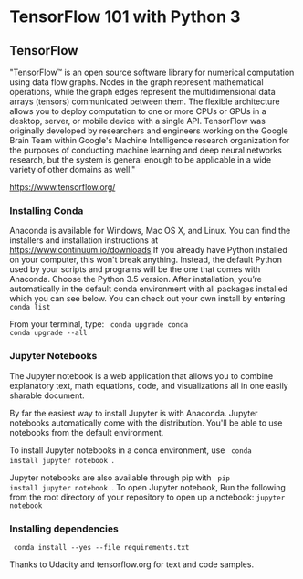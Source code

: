 # TensorFlow 101 with Python 3

## TensorFlow 
"TensorFlow™ is an open source software library for numerical computation using data flow graphs. Nodes in the graph represent mathematical operations, while the graph edges represent the multidimensional data arrays (tensors) communicated between them. The flexible architecture allows you to deploy computation to one or more CPUs or GPUs in a desktop, server, or mobile device with a single API. TensorFlow was originally developed by researchers and engineers working on the Google Brain Team within Google's Machine Intelligence research organization for the purposes of conducting machine learning and deep neural networks research, but the system is general enough to be applicable in a wide variety of other domains as well." 

https://www.tensorflow.org/



### Installing Conda
Anaconda is available for Windows, Mac OS X, and Linux. You can find the installers and installation instructions at <a href="https://www.continuum.io/downloads" target="_blank" data-unsp-sanitized="clean">https://www.continuum.io/downloads</a>
If you already have Python installed on your computer, this won't break anything. Instead, the default Python used by your scripts and programs will be the one that comes with Anaconda. Choose the Python 3.5 version. After installation, you’re automatically in the default conda environment with all packages installed which you can see below. You can check out your own install by entering <code> conda list </code>

From your terminal, type: 
<code> conda upgrade conda </code>
<code> conda upgrade --all </code>

### Jupyter Notebooks
The Jupyter notebook is a web application that allows you to combine explanatory text, math equations, code, and visualizations all in one easily sharable document. 

By far the easiest way to install Jupyter is with Anaconda. Jupyter notebooks automatically come with the distribution. You'll be able to use notebooks from the default environment.

To install Jupyter notebooks in a conda environment, use <code> conda install jupyter notebook </code>.

Jupyter notebooks are also available through pip with <code> pip install jupyter notebook </code>.
To open Jupyter notebook, Run the following from the root directory of your repository to open up a notebook:
<code>jupyter notebook</code>

### Installing dependencies

<code> conda install --yes --file requirements.txt</code>

Thanks to Udacity and tensorflow.org for text and code samples.
